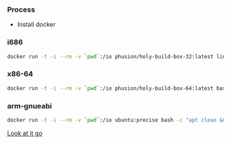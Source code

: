 ### Process

- Install docker

### i686
```sh
docker run -t -i --rm -v `pwd`:/io phusion/holy-build-box-32:latest linux32 bash -c "curl 'https://raw.githubusercontent.com/voltronic-inverter/binaries/master/build/linux/holy_build_box.sh' | linux32 bash"
```

### x86-64
```sh
docker run -t -i --rm -v `pwd`:/io phusion/holy-build-box-64:latest bash -c "curl 'https://raw.githubusercontent.com/voltronic-inverter/binaries/master/build/linux/holy_build_box.sh' | bash"
```

### arm-gnueabi
```sh
docker run -t -i --rm -v `pwd`:/io ubuntu:precise bash -c "apt clean && apt update && apt install -y curl && curl -L 'https://raw.githubusercontent.com/voltronic-inverter/binaries/master/build/linux/ubuntu_arm_build.sh' | bash"
```

[Look at it go](https://youtu.be/mew8AtH5wvU?t=14)